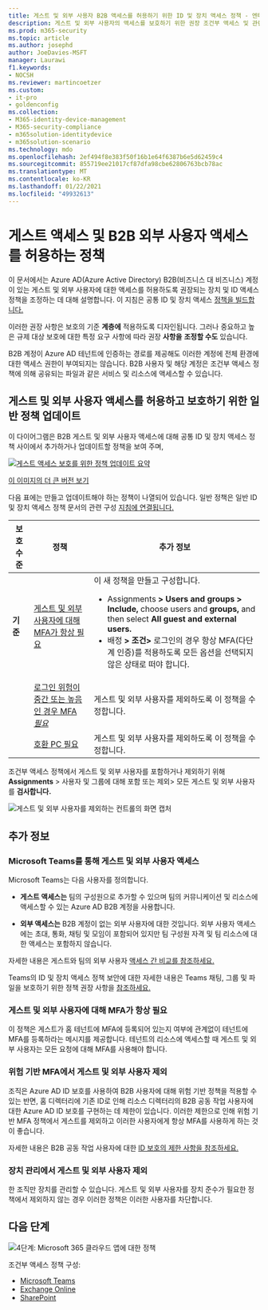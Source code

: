 ```yaml
---
title: 게스트 및 외부 사용자 B2B 액세스를 허용하기 위한 ID 및 장치 액세스 정책 - 엔터프라이즈용 Microsoft 365 | Microsoft Docs
description: 게스트 및 외부 사용자의 액세스를 보호하기 위한 권장 조건부 액세스 및 관련 정책에 대해 설명
ms.prod: m365-security
ms.topic: article
ms.author: josephd
author: JoeDavies-MSFT
manager: Laurawi
f1.keywords:
- NOCSH
ms.reviewer: martincoetzer
ms.custom:
- it-pro
- goldenconfig
ms.collection:
- M365-identity-device-management
- M365-security-compliance
- m365solution-identitydevice
- m365solution-scenario
ms.technology: mdo
ms.openlocfilehash: 2ef494f8e383f50f16b1e64f6387b6e5d62459c4
ms.sourcegitcommit: 855719ee21017cf87dfa98cbe62806763bcb78ac
ms.translationtype: MT
ms.contentlocale: ko-KR
ms.lasthandoff: 01/22/2021
ms.locfileid: "49932613"
---
```

# <a name="policies-for-allowing-guest-access-and-b2b-external-user-access"></a>게스트 액세스 및 B2B 외부 사용자 액세스를 허용하는 정책

이 문서에서는 Azure AD(Azure Active Directory) B2B(비즈니스 대 비즈니스) 계정이 있는 게스트 및 외부 사용자에 대한 액세스를 허용하도록 권장되는 장치 및 ID 액세스 정책을 조정하는 데 대해 설명합니다. 이 지침은 공통 ID 및 장치 액세스 [정책을 빌드합니다.](identity-access-policies.md)

이러한 권장 사항은 보호의 기준 **계층에** 적용하도록 디자인됩니다. 그러나 중요하고 높은 규제 대상 보호에 대한 특정 요구 사항에 따라 권장 **사항을** **조정할 수도** 있습니다.

B2B 계정이 Azure AD 테넌트에 인증하는 경로를 제공해도 이러한 계정에 전체 환경에 대한 액세스 권한이 부여되지는 않습니다. B2B 사용자 및 해당 계정은 조건부 액세스 정책에 의해 공유되는 파일과 같은 서비스 및 리소스에 액세스할 수 있습니다.

## <a name="updating-the-common-policies-to-allow-and-protect-guests-and-external-user-access"></a>게스트 및 외부 사용자 액세스를 허용하고 보호하기 위한 일반 정책 업데이트

이 다이어그램은 B2B 게스트 및 외부 사용자 액세스에 대해 공통 ID 및 장치 액세스 정책 사이에서 추가하거나 업데이트할 정책을 보여 주며,

[![게스트 액세스 보호를 위한 정책 업데이트 요약](../../media/microsoft-365-policies-configurations/identity-access-ruleset-guest.png)](https://github.com/MicrosoftDocs/microsoft-365-docs/raw/public/microsoft-365/media/microsoft-365-policies-configurations/identity-access-ruleset-guest.png)

[이 이미지의 더 큰 버전 보기](https://github.com/MicrosoftDocs/microsoft-365-docs/raw/public/microsoft-365/media/microsoft-365-policies-configurations/identity-access-ruleset-guest.png)

다음 표에는 만들고 업데이트해야 하는 정책이 나열되어 있습니다. 일반 정책은 일반 ID 및 장치 액세스 정책 문서의 관련 구성 [지침에 연결됩니다.](identity-access-policies.md)

|보호 수준|정책|추가 정보|
|---|---|---|
|**기준**|[게스트 및 외부 사용자에 대해 MFA가 항상 필요](identity-access-policies.md#require-mfa-based-on-sign-in-risk)|이 새 정책을 만들고 구성합니다. <ul><li>Assignments **> Users and groups > Include,** choose users and **groups,** and then select **All guest and external users.**</li><li>배정 **> 조건>** 로그인의 경우 항상 MFA(다단계 인증)를 적용하도록 모든 옵션을 선택되지 않은 상태로 떠야 합니다.</li></ul>|
||[로그인 위험이 중간 또는 높음인 경우 MFA *필요*](identity-access-policies.md#require-mfa-based-on-sign-in-risk)|게스트 및 외부 사용자를 제외하도록 이 정책을 수정합니다.|
||[호환 PC 필요](identity-access-policies.md#require-compliant-pcs-but-not-compliant-phones-and-tablets)|게스트 및 외부 사용자를 제외하도록 이 정책을 수정합니다.|

조건부 액세스 정책에서 게스트 및 외부 사용자를 포함하거나 제외하기 위해 **Assignments** > 사용자 및 그룹에 대해 포함 또는 제외> 모든 게스트 및 외부 사용자를 **검사합니다.**

![게스트 및 외부 사용자를 제외하는 컨트롤의 화면 캡처](../../media/microsoft-365-policies-configurations/identity-access-exclude-guests-ui.png)

## <a name="more-information"></a>추가 정보

### <a name="guests-and-external-user-access-with-microsoft-teams"></a>Microsoft Teams를 통해 게스트 및 외부 사용자 액세스

Microsoft Teams는 다음 사용자를 정의합니다.

- **게스트 액세스는** 팀의 구성원으로 추가할 수 있으며 팀의 커뮤니케이션 및 리소스에 액세스할 수 있는 Azure AD B2B 계정을 사용합니다.

- **외부 액세스는** B2B 계정이 없는 외부 사용자에 대한 것입니다. 외부 사용자 액세스에는 초대, 통화, 채팅 및 모임이 포함되어 있지만 팀 구성원 자격 및 팀 리소스에 대한 액세스는 포함하지 않습니다.

자세한 내용은 게스트와 팀의 외부 사용자 [액세스 간 비교를 참조하세요.](https://docs.microsoft.com/microsoftteams/communicate-with-users-from-other-organizations#compare-external-and-guest-access)

Teams의 ID 및 장치 액세스 정책 보안에 대한 자세한 내용은 Teams 채팅, 그룹 및 파일을 보호하기 위한 정책 권장 사항을 [참조하세요.](teams-access-policies.md)

### <a name="require-mfa-always-for-guest-and-external-users"></a>게스트 및 외부 사용자에 대해 MFA가 항상 필요

이 정책은 게스트가 홈 테넌트에 MFA에 등록되어 있는지 여부에 관계없이 테넌트에 MFA를 등록하라는 메시지를 제공합니다. 테넌트의 리소스에 액세스할 때 게스트 및 외부 사용자는 모든 요청에 대해 MFA를 사용해야 합니다.

### <a name="excluding-guests-and-external-users-from-risk-based-mfa"></a>위험 기반 MFA에서 게스트 및 외부 사용자 제외

조직은 Azure AD ID 보호를 사용하여 B2B 사용자에 대해 위험 기반 정책을 적용할 수 있는 반면, 홈 디렉터리에 기존 ID로 인해 리소스 디렉터리의 B2B 공동 작업 사용자에 대한 Azure AD ID 보호를 구현하는 데 제한이 있습니다. 이러한 제한으로 인해 위험 기반 MFA 정책에서 게스트를 제외하고 이러한 사용자에게 항상 MFA를 사용하게 하는 것이 좋습니다.

자세한 내용은 B2B 공동 작업 사용자에 대한 [ID 보호의 제한 사항을 참조하세요.](https://docs.microsoft.com/azure/active-directory/identity-protection/concept-identity-protection-b2b#limitations-of-identity-protection-for-b2b-collaboration-users)

### <a name="excluding-guests-and-external-users-from-device-management"></a>장치 관리에서 게스트 및 외부 사용자 제외

한 조직만 장치를 관리할 수 있습니다. 게스트 및 외부 사용자를 장치 준수가 필요한 정책에서 제외하지 않는 경우 이러한 정책은 이러한 사용자를 차단합니다.

## <a name="next-step"></a>다음 단계

![4단계: Microsoft 365 클라우드 앱에 대한 정책](../../media/microsoft-365-policies-configurations/identity-device-access-steps-next-step-4.png)

조건부 액세스 정책 구성:

- [Microsoft Teams](teams-access-policies.md)
- [Exchange Online](secure-email-recommended-policies.md)
- [SharePoint](sharepoint-file-access-policies.md)
